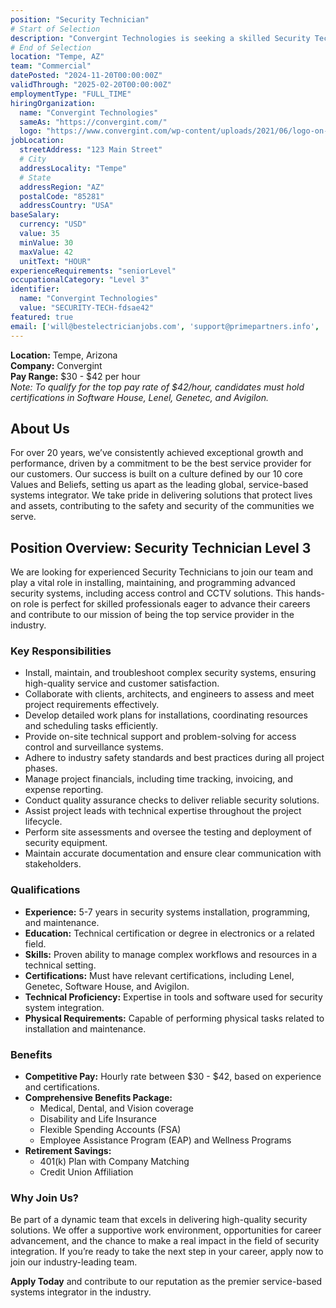 ```yaml
---
position: "Security Technician"
# Start of Selection
description: "Convergint Technologies is seeking a skilled Security Technician to join our dynamic team. In this role, you will be responsible for installing, maintaining, and programming advanced security systems, including access control and CCTV solutions."
# End of Selection
location: "Tempe, AZ"
team: "Commercial"
datePosted: "2024-11-20T00:00:00Z"
validThrough: "2025-02-20T00:00:00Z"
employmentType: "FULL_TIME"
hiringOrganization: 
  name: "Convergint Technologies"
  sameAs: "https://convergint.com/"
  logo: "https://www.convergint.com/wp-content/uploads/2021/06/logo-on-dark-blue.png"
jobLocation:
  streetAddress: "123 Main Street"
  # City
  addressLocality: "Tempe"
  # State
  addressRegion: "AZ"
  postalCode: "85281"
  addressCountry: "USA"
baseSalary:
  currency: "USD"
  value: 35
  minValue: 30
  maxValue: 42
  unitText: "HOUR"
experienceRequirements: "seniorLevel"
occupationalCategory: "Level 3"
identifier:
  name: "Convergint Technologies"
  value: "SECURITY-TECH-fdsae42"
featured: true
email: ['will@bestelectricianjobs.com', 'support@primepartners.info', 'resumes@bestelectricianjobs.zohorecruitmail.com']
---
```

**Location:** Tempe, Arizona  
**Company:** Convergint  
**Pay Range:** $30 - $42 per hour  
*Note: To qualify for the top pay rate of $42/hour, candidates must hold certifications in Software House, Lenel, Genetec, and Avigilon.*

## About Us

For over 20 years, we’ve consistently achieved exceptional growth and performance, driven by a commitment to be the best service provider for our customers. Our success is built on a culture defined by our 10 core Values and Beliefs, setting us apart as the leading global, service-based systems integrator. We take pride in delivering solutions that protect lives and assets, contributing to the safety and security of the communities we serve.

## Position Overview: Security Technician Level 3

We are looking for experienced Security Technicians to join our team and play a vital role in installing, maintaining, and programming advanced security systems, including access control and CCTV solutions. This hands-on role is perfect for skilled professionals eager to advance their careers and contribute to our mission of being the top service provider in the industry.

### Key Responsibilities

- Install, maintain, and troubleshoot complex security systems, ensuring high-quality service and customer satisfaction.
- Collaborate with clients, architects, and engineers to assess and meet project requirements effectively.
- Develop detailed work plans for installations, coordinating resources and scheduling tasks efficiently.
- Provide on-site technical support and problem-solving for access control and surveillance systems.
- Adhere to industry safety standards and best practices during all project phases.
- Manage project financials, including time tracking, invoicing, and expense reporting.
- Conduct quality assurance checks to deliver reliable security solutions.
- Assist project leads with technical expertise throughout the project lifecycle.
- Perform site assessments and oversee the testing and deployment of security equipment.
- Maintain accurate documentation and ensure clear communication with stakeholders.

### Qualifications

- **Experience:** 5-7 years in security systems installation, programming, and maintenance.
- **Education:** Technical certification or degree in electronics or a related field.
- **Skills:** Proven ability to manage complex workflows and resources in a technical setting.
- **Certifications:** Must have relevant certifications, including Lenel, Genetec, Software House, and Avigilon.
- **Technical Proficiency:** Expertise in tools and software used for security system integration.
- **Physical Requirements:** Capable of performing physical tasks related to installation and maintenance.

### Benefits

- **Competitive Pay:** Hourly rate between $30 - $42, based on experience and certifications.
- **Comprehensive Benefits Package:**
  - Medical, Dental, and Vision coverage
  - Disability and Life Insurance
  - Flexible Spending Accounts (FSA)
  - Employee Assistance Program (EAP) and Wellness Programs
- **Retirement Savings:**
  - 401(k) Plan with Company Matching
  - Credit Union Affiliation

### Why Join Us?

Be part of a dynamic team that excels in delivering high-quality security solutions. We offer a supportive work environment, opportunities for career advancement, and the chance to make a real impact in the field of security integration. If you’re ready to take the next step in your career, apply now to join our industry-leading team.

**Apply Today** and contribute to our reputation as the premier service-based systems integrator in the industry.
